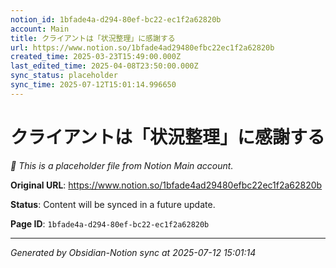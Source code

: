 ```yaml
---
notion_id: 1bfade4a-d294-80ef-bc22-ec1f2a62820b
account: Main
title: クライアントは「状況整理」に感謝する
url: https://www.notion.so/1bfade4ad29480efbc22ec1f2a62820b
created_time: 2025-03-23T15:49:00.000Z
last_edited_time: 2025-04-08T23:50:00.000Z
sync_status: placeholder
sync_time: 2025-07-12T15:01:14.996650
---
```


# クライアントは「状況整理」に感謝する

*🔄 This is a placeholder file from Notion Main account.*

**Original URL**: https://www.notion.so/1bfade4ad29480efbc22ec1f2a62820b

**Status**: Content will be synced in a future update.

**Page ID**: `1bfade4a-d294-80ef-bc22-ec1f2a62820b`

---

*Generated by Obsidian-Notion sync at 2025-07-12 15:01:14*
